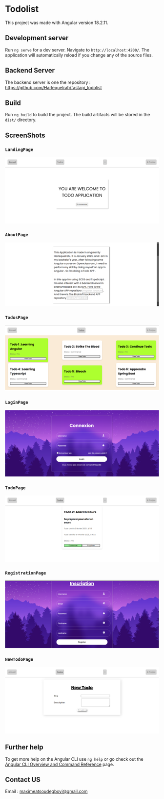 # Todolist
This project was made with Angular version 18.2.11.

## Development server

Run `ng serve` for a dev server. Navigate to `http://localhost:4200/`. The application will automatically reload if you change any of the source files.

## Backend Server
The backend server is one the repository :
https://github.com/Harlequelrah/fastapi_todolist
## Build

Run `ng build` to build the project. The build artifacts will be stored in the `dist/` directory.

## ScreenShots
### `LandingPage`
![LandingPage](screenshots/screenshot_1.png)

### `AboutPage`
![AboutPage](screenshots/screenshot_2.png)

### `TodosPage`
![TodosPage](screenshots/screenshot_3.png)

### `LoginPage`
![LoginPage](screenshots/screenshot_4.png)

### `TodoPage`
![TodoPage](screenshots/screenshot_5.png)

### `RegistrationPage`
![RegistrationPage](screenshots/screenshot_6.png)

### `NewTodoPage`
![NewTodoPage](screenshots/screenshot_7.png)




## Further help

To get more help on the Angular CLI use `ng help` or go check out the [Angular CLI Overview and Command Reference](https://angular.dev/tools/cli) page.

## Contact US

Email : maximeatsoudegbovi@gmail.com
